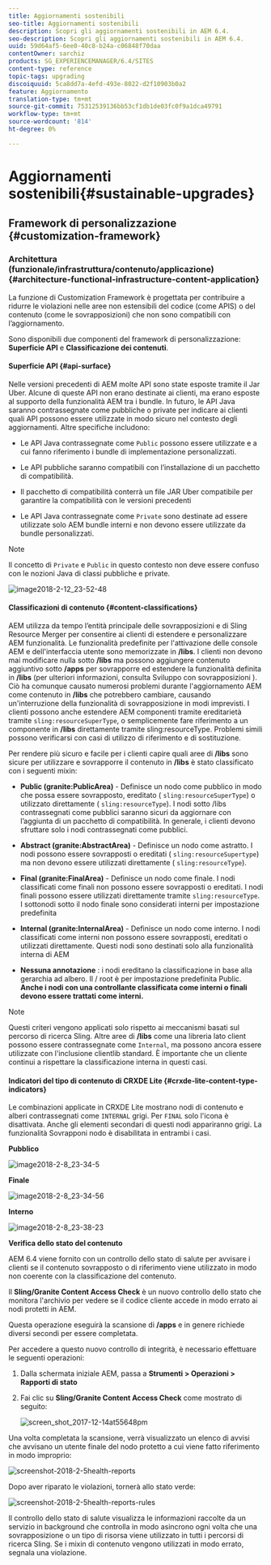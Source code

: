 ```yaml
---
title: Aggiornamenti sostenibili
seo-title: Aggiornamenti sostenibili
description: Scopri gli aggiornamenti sostenibili in AEM 6.4.
seo-description: Scopri gli aggiornamenti sostenibili in AEM 6.4.
uuid: 59d64af5-6ee0-40c8-b24a-c06848f70daa
contentOwner: sarchiz
products: SG_EXPERIENCEMANAGER/6.4/SITES
content-type: reference
topic-tags: upgrading
discoiquuid: 5ca8dd7a-4efd-493e-8022-d2f10903b0a2
feature: Aggiornamento
translation-type: tm+mt
source-git-commit: 75312539136bb53cf1db1de03fc0f9a1dca49791
workflow-type: tm+mt
source-wordcount: '814'
ht-degree: 0%

---
```



# Aggiornamenti sostenibili{#sustainable-upgrades}

## Framework di personalizzazione {#customization-framework}

### Architettura (funzionale/infrastruttura/contenuto/applicazione) {#architecture-functional-infrastructure-content-application}

La funzione di Customization Framework è progettata per contribuire a ridurre le violazioni nelle aree non estensibili del codice (come APIS) o del contenuto (come le sovrapposizioni) che non sono compatibili con l’aggiornamento.

Sono disponibili due componenti del framework di personalizzazione: **Superficie API** e **Classificazione dei contenuti**.

#### Superficie API {#api-surface}

Nelle versioni precedenti di AEM molte API sono state esposte tramite il Jar Uber. Alcune di queste API non erano destinate ai clienti, ma erano esposte al supporto della funzionalità AEM tra i bundle. In futuro, le API Java saranno contrassegnate come pubbliche o private per indicare ai clienti quali API possono essere utilizzate in modo sicuro nel contesto degli aggiornamenti. Altre specifiche includono:

* Le API Java contrassegnate come `Public` possono essere utilizzate e a cui fanno riferimento i bundle di implementazione personalizzati.

* Le API pubbliche saranno compatibili con l’installazione di un pacchetto di compatibilità.
* Il pacchetto di compatibilità conterrà un file JAR Uber compatibile per garantire la compatibilità con le versioni precedenti
* Le API Java contrassegnate come `Private` sono destinate ad essere utilizzate solo AEM bundle interni e non devono essere utilizzate da bundle personalizzati.

>[!NOTE]
>
>Il concetto di `Private` e `Public` in questo contesto non deve essere confuso con le nozioni Java di classi pubbliche e private.

![image2018-2-12_23-52-48](assets/image2018-2-12_23-52-48.png)

#### Classificazioni di contenuto {#content-classifications}

AEM utilizza da tempo l’entità principale delle sovrapposizioni e di Sling Resource Merger per consentire ai clienti di estendere e personalizzare AEM funzionalità. Le funzionalità predefinite per l&#39;attivazione delle console AEM e dell&#39;interfaccia utente sono memorizzate in **/libs**. I clienti non devono mai modificare nulla sotto **/libs** ma possono aggiungere contenuto aggiuntivo sotto **/apps** per sovrapporre ed estendere la funzionalità definita in **/libs** (per ulteriori informazioni, consulta Sviluppo con sovrapposizioni ). Ciò ha comunque causato numerosi problemi durante l&#39;aggiornamento AEM come contenuto in **/libs** che potrebbero cambiare, causando un&#39;interruzione della funzionalità di sovrapposizione in modi imprevisti. I clienti possono anche estendere AEM componenti tramite ereditarietà tramite `sling:resourceSuperType`, o semplicemente fare riferimento a un componente in **/libs** direttamente tramite sling:resourceType. Problemi simili possono verificarsi con casi di utilizzo di riferimento e di sostituzione.

Per rendere più sicuro e facile per i clienti capire quali aree di **/libs** sono sicure per utilizzare e sovrapporre il contenuto in **/libs** è stato classificato con i seguenti mixin:

* **Public (granite:PublicArea)**  - Definisce un nodo come pubblico in modo che possa essere sovrapposto, ereditato (  `sling:resourceSuperType`) o utilizzato direttamente (  `sling:resourceType`). I nodi sotto /libs contrassegnati come pubblici saranno sicuri da aggiornare con l’aggiunta di un pacchetto di compatibilità. In generale, i clienti devono sfruttare solo i nodi contrassegnati come pubblici.

* **Abstract (granite:AbstractArea)**  - Definisce un nodo come astratto. I nodi possono essere sovrapposti o ereditati ( `sling:resourceSupertype`) ma non devono essere utilizzati direttamente ( `sling:resourceType`).

* **Final (granite:FinalArea)**  - Definisce un nodo come finale. I nodi classificati come finali non possono essere sovrapposti o ereditati. I nodi finali possono essere utilizzati direttamente tramite `sling:resourceType`. I sottonodi sotto il nodo finale sono considerati interni per impostazione predefinita

* **Internal (granite:InternalArea)**  - Definisce un nodo come interno. I nodi classificati come interni non possono essere sovrapposti, ereditati o utilizzati direttamente. Questi nodi sono destinati solo alla funzionalità interna di AEM

* **Nessuna annotazione** : i nodi ereditano la classificazione in base alla gerarchia ad albero. Il / root è per impostazione predefinita Public. **Anche i nodi con una controllante classificata come interni o finali devono essere trattati come interni.**

>[!NOTE]
>
>Questi criteri vengono applicati solo rispetto ai meccanismi basati sul percorso di ricerca Sling. Altre aree di **/libs** come una libreria lato client possono essere contrassegnate come `Internal`, ma possono ancora essere utilizzate con l&#39;inclusione clientlib standard. È importante che un cliente continui a rispettare la classificazione interna in questi casi.

#### Indicatori del tipo di contenuto di CRXDE Lite {#crxde-lite-content-type-indicators}

Le combinazioni applicate in CRXDE Lite mostrano nodi di contenuto e alberi contrassegnati come `INTERNAL` grigi. Per `FINAL` solo l&#39;icona è disattivata. Anche gli elementi secondari di questi nodi appariranno grigi. La funzionalità Sovrapponi nodo è disabilitata in entrambi i casi.

**Pubblico**

![image2018-2-8_23-34-5](assets/image2018-2-8_23-34-5.png)

**Finale**

![image2018-2-8_23-34-56](assets/image2018-2-8_23-34-56.png)

**Interno**

![image2018-2-8_23-38-23](assets/image2018-2-8_23-38-23.png)

**Verifica dello stato del contenuto**

AEM 6.4 viene fornito con un controllo dello stato di salute per avvisare i clienti se il contenuto sovrapposto o di riferimento viene utilizzato in modo non coerente con la classificazione del contenuto.

Il **Sling/Granite Content Access Check** è un nuovo controllo dello stato che monitora l&#39;archivio per vedere se il codice cliente accede in modo errato ai nodi protetti in AEM.

Questa operazione eseguirà la scansione di **/apps** e in genere richiede diversi secondi per essere completata.

Per accedere a questo nuovo controllo di integrità, è necessario effettuare le seguenti operazioni:

1. Dalla schermata iniziale AEM, passa a **Strumenti > Operazioni > Rapporti di stato**
1. Fai clic su **Sling/Granite Content Access Check** come mostrato di seguito:

   ![screen_shot_2017-12-14at55648pm](assets/screen_shot_2017-12-14at55648pm.png)

Una volta completata la scansione, verrà visualizzato un elenco di avvisi che avvisano un utente finale del nodo protetto a cui viene fatto riferimento in modo improprio:

![screenshot-2018-2-5health-reports](assets/screenshot-2018-2-5healthreports.png)

Dopo aver riparato le violazioni, tornerà allo stato verde:

![screenshot-2018-2-5health-reports-rules](assets/screenshot-2018-2-5healthreports-violations.png)

Il controllo dello stato di salute visualizza le informazioni raccolte da un servizio in background che controlla in modo asincrono ogni volta che una sovrapposizione o un tipo di risorsa viene utilizzato in tutti i percorsi di ricerca Sling. Se i mixin di contenuto vengono utilizzati in modo errato, segnala una violazione.
